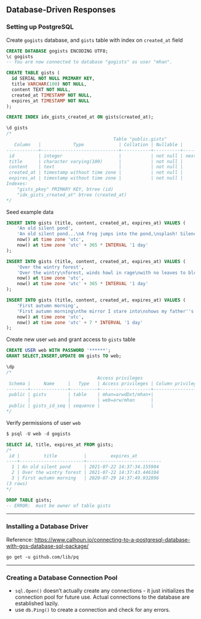 ## Database-Driven Responses

### Setting up PostgreSQL
Create `gogists` database, and `gists` table with index on `created_at` field
```sql
CREATE DATABASE gogists ENCODING UTF8;
\c gogists
-- You are now connected to database "gogists" as user "mhan".

CREATE TABLE gists (
  id SERIAL NOT NULL PRIMARY KEY,
  title VARCHAR(100) NOT NULL,
  content TEXT NOT NULL,
  created_at TIMESTAMP NOT NULL,
  expires_at TIMESTAMP NOT NULL
);

CREATE INDEX idx_gists_created_at ON gists(created_at);

\d gists
/*
                                        Table "public.gists"
   Column   |            Type             | Collation | Nullable |              Default
------------+-----------------------------+-----------+----------+-----------------------------------
 id         | integer                     |           | not null | nextval('gists_id_seq'::regclass)
 title      | character varying(100)      |           | not null |
 content    | text                        |           | not null |
 created_at | timestamp without time zone |           | not null |
 expires_at | timestamp without time zone |           | not null |
Indexes:
    "gists_pkey" PRIMARY KEY, btree (id)
    "idx_gists_created_at" btree (created_at)
*/
```

Seed example data
```sql
INSERT INTO gists (title, content, created_at, expires_at) VALUES (
    'An old silent pond',
    'An old silent pond...\nA frog jumps into the pond,\nsplash! Silence again.\n\n– Matsuo Bashō',
    now() at time zone 'utc',
    now() at time zone 'utc' + 365 * INTERVAL '1 day'
);

INSERT INTO gists (title, content, created_at, expires_at) VALUES (
    'Over the wintry forest',
    'Over the wintry\nforest, winds howl in rage\nwith no leaves to blow.\n\n– Natsume Soseki',
    now() at time zone 'utc',
    now() at time zone 'utc' + 365 * INTERVAL '1 day'
);

INSERT INTO gists (title, content, created_at, expires_at) VALUES (
    'First autumn morning',
    'First autumn morning\nthe mirror I stare into\nshows my father''s face.\n\n– Murakami Kijo',
    now() at time zone 'utc',
    now() at time zone 'utc' + 7 * INTERVAL '1 day'
);
```

Create new user `web` and grant access to `gists` table
```sql
CREATE USER web WITH PASSWORD '******';
GRANT SELECT,INSERT,UPDATE ON gists TO web;

\dp
/*
                                  Access privileges
 Schema |     Name     |   Type   | Access privileges | Column privileges | Policies
--------+--------------+----------+-------------------+-------------------+----------
 public | gists        | table    | mhan=arwdDxt/mhan+|                   |
        |              |          | web=arw/mhan      |                   |
 public | gists_id_seq | sequence |                   |                   |
*/
```

Verify permissions of user `web`
```sql
$ psql -U web -d gogists

SELECT id, title, expires_at FROM gists;
/*
 id |         title          |         expires_at
----+------------------------+----------------------------
  1 | An old silent pond     | 2021-07-22 14:37:34.155904
  2 | Over the wintry forest | 2021-07-22 14:37:43.446104
  3 | First autumn morning   | 2020-07-29 14:37:49.932896
(3 rows)
*/

DROP TABLE gists;
-- ERROR:  must be owner of table gists
```

---
### Installing a Database Driver

Reference: https://www.calhoun.io/connecting-to-a-postgresql-database-with-gos-database-sql-package/

```
go get -u github.com/lib/pq
```

---
### Creating a Database Connection Pool

- `sql.Open()` doesn’t actually create any connections - it just initializes the connection pool for future use. Actual connections to the database are established lazily.
- use `db.Ping()` to create a connection and check for any errors.

